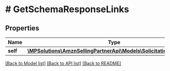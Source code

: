 # # GetSchemaResponseLinks

## Properties

Name | Type | Description | Notes
------------ | ------------- | ------------- | -------------
**self** | [**\MPSolutions\AmznSellingPartnerApi\Models\Solicitations\LinkObject**](LinkObject.md) |  |

[[Back to Model list]](../../README.md#models) [[Back to API list]](../../README.md#endpoints) [[Back to README]](../../README.md)
